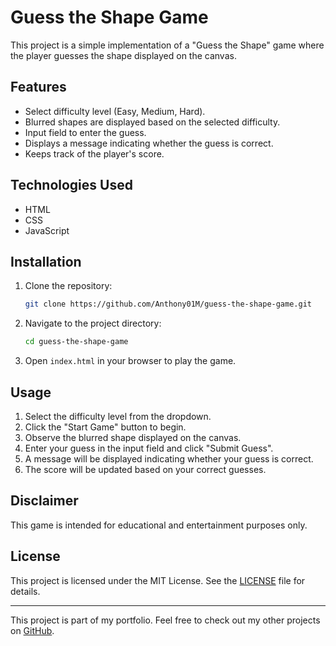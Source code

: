 # Guess the Shape Game

This project is a simple implementation of a "Guess the Shape" game where the player guesses the shape displayed on the canvas.

## Features

- Select difficulty level (Easy, Medium, Hard).
- Blurred shapes are displayed based on the selected difficulty.
- Input field to enter the guess.
- Displays a message indicating whether the guess is correct.
- Keeps track of the player's score.

## Technologies Used

- HTML
- CSS
- JavaScript

## Installation

1. Clone the repository:
    ```sh
    git clone https://github.com/Anthony01M/guess-the-shape-game.git
    ```
2. Navigate to the project directory:
    ```sh
    cd guess-the-shape-game
    ```
3. Open `index.html` in your browser to play the game.

## Usage

1. Select the difficulty level from the dropdown.
2. Click the "Start Game" button to begin.
3. Observe the blurred shape displayed on the canvas.
4. Enter your guess in the input field and click "Submit Guess".
5. A message will be displayed indicating whether your guess is correct.
6. The score will be updated based on your correct guesses.

## Disclaimer

This game is intended for educational and entertainment purposes only.

## License

This project is licensed under the MIT License. See the [LICENSE](LICENSE) file for details.

---

This project is part of my portfolio. Feel free to check out my other projects on [GitHub](https://github.com/Anthony01M).